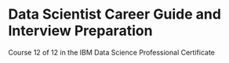 # Data Scientist Career Guide and Interview Preparation
Course 12 of 12 in the IBM Data Science Professional Certificate

